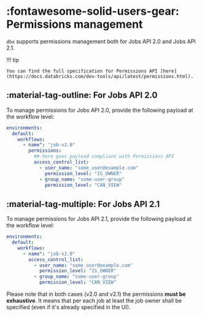 # :fontawesome-solid-users-gear: Permissions management

`dbx` supports permissions management both for Jobs API 2.0 and Jobs API 2.1.

!!! tip

    You can find the full specification for Permissions API [here](https://docs.databricks.com/dev-tools/api/latest/permissions.html).


## :material-tag-outline: For Jobs API 2.0

To manage permissions for Jobs API 2.0, provide the following payload at the workflow level:

```yaml
environments:
  default:
    workflows:
      - name": "job-v2.0"
        permissions:
          ## here goes payload compliant with Permissions API
          access_control_list:
            - user_name: "some_user@example.com"
              permission_level: "IS_OWNER"
            - group_name: "some-user-group"
              permission_level: "CAN_VIEW"
```



## :material-tag-multiple: For Jobs API 2.1

To manage permissions for Jobs API 2.1, provide the following payload at the workflow level:

```yaml
environments:
  default:
    workflows:
      - name": "job-v2.0"
        access_control_list:
          - user_name: "some_user@example.com"
            permission_level: "IS_OWNER"
          - group_name: "some-user-group"
            permission_level: "CAN_VIEW"
```

Please note that in both cases (v2.0 and v2.1) the permissions **must be exhaustive**.
It means that per each job at least the job owner shall be specified (even if it's already specified in the UI).
